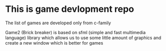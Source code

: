 <h1>This is game devlopment repo</h1>
<p>The list of games are developed only from c-family</p>
<p>Game2 (Brick breaker) is based on sfml (simple and fast multimedia language) library which allows us to use some little amount of graphics and create a new window which is better for games </p>
